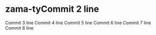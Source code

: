 # zama-tyCommit 2 line
Commit 3 line
Commit 4 line
Commit 5 line
Commit 6 line
Commit 7 line
Commit 8 line
